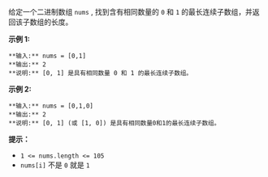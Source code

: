 给定一个二进制数组 `nums` , 找到含有相同数量的 `0` 和 `1` 的最长连续子数组，并返回该子数组的长度。

**示例 1:**

    
    
    **输入:** nums = [0,1]
    **输出:** 2
    **说明:** [0, 1] 是具有相同数量 0 和 1 的最长连续子数组。

**示例 2:**

    
    
    **输入:** nums = [0,1,0]
    **输出:** 2
    **说明:** [0, 1] (或 [1, 0]) 是具有相同数量0和1的最长连续子数组。

**提示：**

  * `1 <= nums.length <= 105`
  * `nums[i]` 不是 `0` 就是 `1`


